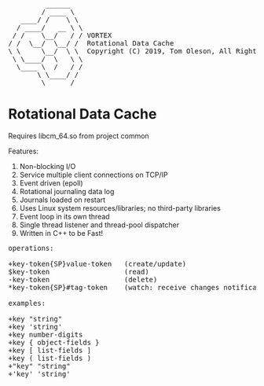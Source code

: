 <pre>
         ______
        / ____ \
   ____/ /    \ \
  / ____/   __ \ \
 / /    \__/   / / VORTEX
/ /  \__/  \__/ /  Rotational Data Cache
\ \     \__/  \ \  Copyright (C) 2019, Tom Oleson, All Rights Reserved.
 \ \____/  \   \ \
  \____ \  /   / /
       \ \____/ /
        \______/
</pre>

# Rotational Data Cache

Requires libcm_64.so from project common

Features:
1. Non-blocking I/O
2. Service multiple client connections on TCP/IP
3. Event driven (epoll)
4. Rotational journaling data log
5. Journals loaded on restart
6. Uses Linux system resources/libraries; no third-party libraries
7. Event loop in its own thread
8. Single thread listener and thread-pool dispatcher
9. Written in C++ to be Fast!


<pre>
operations:

+key-token{SP}value-token   (create/update)
$key-token                  (read)
-key-token                  (delete)
*key-token{SP}#tag-token    (watch: receive changes notifications)

examples:

+key "string"
+key 'string'
+key number-digits
+key { object-fields }
+key [ list-fields ]
+key ( list-fields )
+"key" "string"
+'key' 'string'

</pre>